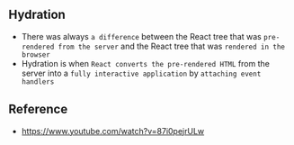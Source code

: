 ## Hydration

- There was always `a difference` between the React tree that was `pre-rendered from the server` and the React tree that was `rendered in the browser`
- Hydration is when `React converts the pre-rendered HTML` from the server into a `fully interactive application` by `attaching event handlers`

## Reference

- https://www.youtube.com/watch?v=87i0pejrULw
